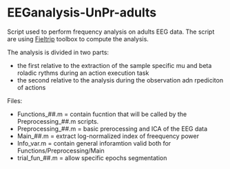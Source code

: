 # EEGanalysis-UnPr-adults
Script used to perform frequency analysis on adults EEG data.
The script are using [Fieltrip](http://www.fieldtriptoolbox.org/) toolbox to compute the analysis.

The analysis is divided in two parts:
- the first relative to the extraction of the sample specific mu and beta roladic rythms during an action execution task
- the second relative to the analysis during the observation adn rpediciton of actions

Files:
- Functions_##.m                  = contain fucntion that will be called by the Preprocessing_##.m scripts.
- Preprocessing_##.m              = basic prerocessing and ICA of the EEG data 
- Main_##.m                       = extract log-normalized index of freequency power
- Info_var.m                      = contain general inforamtion valid both for Functions/Preprocessing/Main
- trial_fun_##.m                  = allow specific epochs segmentation
